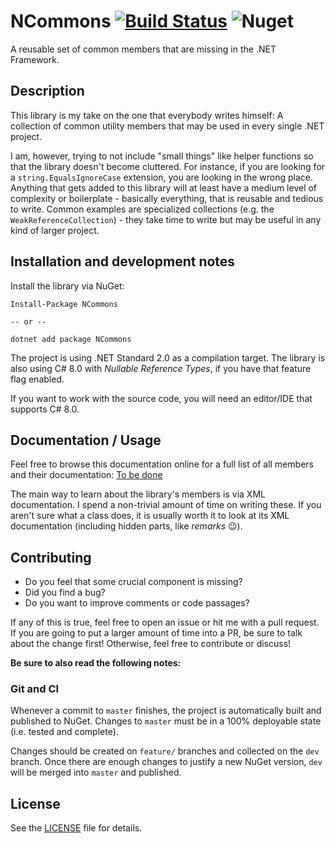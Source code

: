 # NCommons [![Build Status](https://dev.azure.com/ManuelRoemer/NCommons/_apis/build/status/NCommons%20(NuGet%20CI)?branchName=master)](https://dev.azure.com/ManuelRoemer/NCommons/_build/latest?definitionId=3&branchName=master) ![Nuget](https://img.shields.io/nuget/v/NCommons.svg)

A reusable set of common members that are missing in the .NET Framework.


## Description

This library is my take on the one that everybody writes himself: 
A collection of common utility members that may be used in every single .NET project.

I am, however, trying to not include "small things" like helper functions so that the library
doesn't become cluttered.
For instance, if you are looking for a `string.EqualsIgnoreCase` extension, you are looking in the
wrong place.
Anything that gets added to this library will at least have a medium level of complexity or 
boilerplate - basically everything, that is reusable and tedious to write.
Common examples are specialized collections (e.g. the `WeakReferenceCollection`) - they take time to
write but may be useful in any kind of larger project.


## Installation and development notes

Install the library via NuGet:

```
Install-Package NCommons

-- or --

dotnet add package NCommons
```

The project is using .NET Standard 2.0 as a compilation target.
The library is also using C# 8.0 with *Nullable Reference Types*, if you have that feature flag
enabled.

If you want to work with the source code, you will need an editor/IDE that supports C# 8.0.


## Documentation / Usage

Feel free to browse this documentation online for a full list of all members and their documentation:
[To be done](./README)

The main way to learn about the library's members is via XML documentation.
I spend a non-trivial amount of time on writing these. If you aren't sure what a class does, it is
usually worth it to look at its XML documentation (including hidden parts, like *remarks* :wink:).


## Contributing

* Do you feel that some crucial component is missing?
* Did you find a bug?
* Do you want to improve comments or code passages?

If any of this is true, feel free to open an issue or hit me with a pull request.
If you are going to put a larger amount of time into a PR, be sure to talk about the change first!
Otherwise, feel free to contribute or discuss!

**Be sure to also read the following notes:**


### Git and CI

Whenever a commit to `master` finishes, the project is automatically built and published to NuGet.
Changes to `master` must be in a 100% deployable state (i.e. tested and complete).

Changes should be created on `feature/` branches and collected on the `dev` branch.
Once there are enough changes to justify a new NuGet version, `dev` will be merged into `master`
and published.


## License

See the [LICENSE](./LICENSE) file for details.
